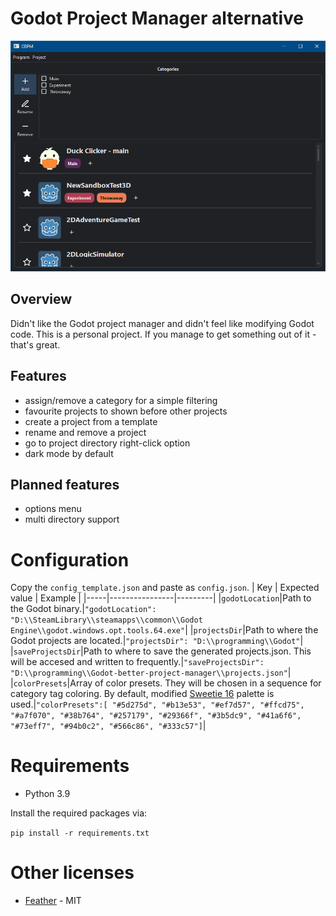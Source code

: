 # Godot Project Manager alternative

![](screenshot.png)
## Overview
Didn't like the Godot project manager and didn't feel like modifying Godot code. This is a personal project. If you manage to get something out of it - that's great.

## Features 
- assign/remove a category for a simple filtering
- favourite projects to shown before other projects
- create a project from a template
- rename and remove a project
- go to project directory right-click option
- dark mode by default

## Planned features
- options menu
- multi directory support

# Configuration
Copy the `config_template.json` and paste as `config.json`.
| Key | Expected value | Example |
|-----|----------------|---------|
|`godotLocation`|Path to the Godot binary.|`"godotLocation": "D:\\SteamLibrary\\steamapps\\common\\Godot Engine\\godot.windows.opt.tools.64.exe"`|
|`projectsDir`|Path to where the Godot projects are located.|`"projectsDir": "D:\\programming\\Godot"`|
|`saveProjectsDir`|Path to where to save the generated projects.json. This will be accesed and written to frequently.|`"saveProjectsDir": "D:\\programming\\Godot-better-project-manager\\projects.json"`|
|`colorPresets`|Array of color presets. They will be chosen in a sequence for category tag coloring. By default, modified [Sweetie 16](https://lospec.com/palette-list/sweetie-16) palette is used.|`"colorPresets":[ "#5d275d", "#b13e53", "#ef7d57", "#ffcd75", "#a7f070", "#38b764", "#257179", "#29366f", "#3b5dc9", "#41a6f6", "#73eff7", "#94b0c2", "#566c86", "#333c57"]`|

# Requirements
- Python 3.9

Install the required packages via:

`pip install -r requirements.txt`

# Other licenses
- [Feather](https://github.com/feathericons/feather) - MIT